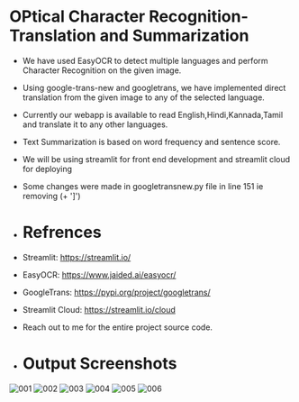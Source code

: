 # OPtical Character Recognition-Translation and Summarization
- We have used EasyOCR to detect multiple languages and perform Character Recognition on the given image.
- Using google-trans-new and googletrans, we have implemented direct translation from the given image to any of the selected language.
- Currently our webapp is available to read English,Hindi,Kannada,Tamil and translate it to any other languages.
- Text Summarization is based on word frequency and sentence score.
- We will be using streamlit for front end development and streamlit cloud for deploying
- Some changes were made in googletransnew.py file in line 151 ie removing (+ ']')

- # Refrences
-   Streamlit:        https://streamlit.io/
-   EasyOCR:          https://www.jaided.ai/easyocr/
-   GoogleTrans:      https://pypi.org/project/googletrans/
-   Streamlit Cloud:  https://streamlit.io/cloud

-  Reach out to me for the entire project source code.

- # Output Screenshots

![001](https://user-images.githubusercontent.com/63490367/175764191-677694ef-09dd-43c8-a7ce-d78183e15f65.jpeg)
![002](https://user-images.githubusercontent.com/63490367/175764192-e6fccfdb-ab4c-41af-87be-d00810326cbb.jpeg)
![003](https://user-images.githubusercontent.com/63490367/175764193-7857dd49-0dbc-49a1-ae56-76e32e8eb0ee.jpeg)
![004](https://user-images.githubusercontent.com/63490367/175764194-2f86e2ad-03bd-4ef1-952a-1d7a8ee45ee8.jpeg)
![005](https://user-images.githubusercontent.com/63490367/175764195-fcd80738-ec7a-4baa-8c0c-d40dc14e7a3d.jpeg)
![006](https://user-images.githubusercontent.com/63490367/175764196-9ecf880b-c324-4936-95f4-3ad561e40c4e.jpeg)

